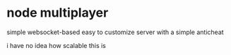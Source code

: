 # node multiplayer
simple websocket-based easy to customize server with a simple anticheat

i have no idea how scalable this is
